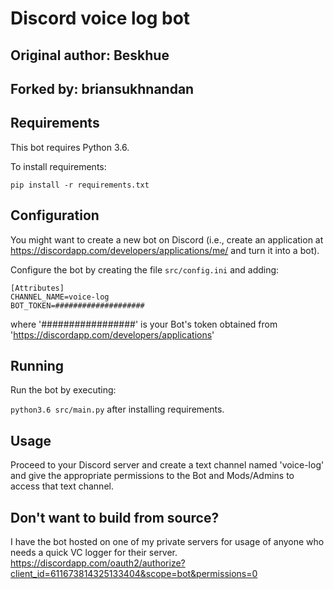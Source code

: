 # Discord voice log bot
## Original author: Beskhue
## Forked by: briansukhnandan
## Requirements
This bot requires Python 3.6.

To install requirements:

```pip install -r requirements.txt```

## Configuration
You might want to create a new bot on Discord (i.e., create an application at https://discordapp.com/developers/applications/me/ and turn it into a bot).


Configure the bot by creating the file `src/config.ini` and adding:
```
[Attributes]
CHANNEL_NAME=voice-log
BOT_TOKEN=####################
```
where '#################' is your Bot's token obtained from 'https://discordapp.com/developers/applications'

## Running
Run the bot by executing:

```python3.6 src/main.py```
after installing requirements.

## Usage
Proceed to your Discord server and create a text channel named 'voice-log' and give the appropriate permissions
to the Bot and Mods/Admins to access that text channel.

## Don't want to build from source?
I have the bot hosted on one of my private servers for usage of anyone who needs a quick VC logger for their
server.
https://discordapp.com/oauth2/authorize?client_id=611673814325133404&scope=bot&permissions=0
